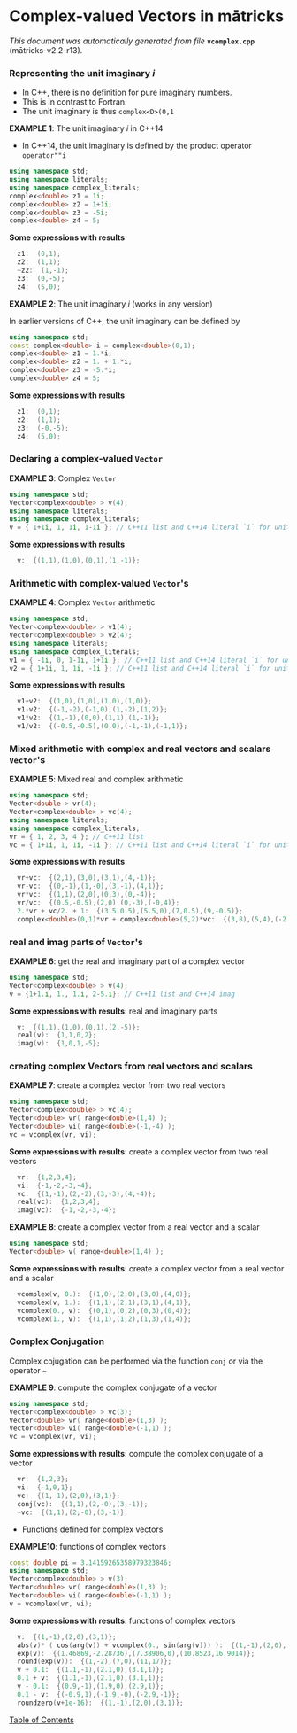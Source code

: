
# Complex-valued Vectors in mātricks
_This document was automatically generated from file_ **`vcomplex.cpp`** (mātricks-v2.2-r13).

### Representing the unit imaginary _i_
* In C++, there is no definition for pure imaginary numbers.
* This is in contrast to Fortran.
* The unit imaginary is thus `complex<D>(0,1`


**EXAMPLE 1**: The unit imaginary _i_ in C++14

* In C++14, the unit imaginary is defined by the product operator `operator""i`
```C++
using namespace std;
using namespace literals;
using namespace complex_literals;
complex<double> z1 = 1i;
complex<double> z2 = 1+1i;
complex<double> z3 = -5i;
complex<double> z4 = 5;
```
**Some expressions with results**
```C++
  z1:  (0,1); 
  z2:  (1,1); 
  ~z2:  (1,-1); 
  z3:  (0,-5); 
  z4:  (5,0); 
```



**EXAMPLE 2**: The unit imaginary _i_ (works in any version)

In earlier versions of C++, the unit imaginary can be defined by
```C++
using namespace std;
const complex<double> i = complex<double>(0,1);
complex<double> z1 = 1.*i;
complex<double> z2 = 1. + 1.*i;
complex<double> z3 = -5.*i;
complex<double> z4 = 5;
```

**Some expressions with results**
```C++
  z1:  (0,1); 
  z2:  (1,1); 
  z3:  (-0,-5); 
  z4:  (5,0); 
```

### Declaring a complex-valued `Vector`


**EXAMPLE 3**: Complex  `Vector` 
```C++
using namespace std;
Vector<complex<double> > v(4);
using namespace literals;
using namespace complex_literals;
v = { 1+1i, 1, 1i, 1-1i }; // C++11 list and C++14 literal `i` for unit imaginary 
```

**Some expressions with results**
```C++
  v:  {(1,1),(1,0),(0,1),(1,-1)}; 
```

### Arithmetic with complex-valued `Vector`'s


**EXAMPLE 4**: Complex `Vector` arithmetic
```C++
using namespace std;
Vector<complex<double> > v1(4);
Vector<complex<double> > v2(4);
using namespace literals;
using namespace complex_literals;
v1 = { -1i, 0, 1-1i, 1+1i }; // C++11 list and C++14 literal `i` for unit imaginary 
v2 = { 1+1i, 1, 1i, -1i }; // C++11 list and C++14 literal `i` for unit imaginary 
```

**Some expressions with results**
```C++
  v1+v2:  {(1,0),(1,0),(1,0),(1,0)}; 
  v1-v2:  {(-1,-2),(-1,0),(1,-2),(1,2)}; 
  v1*v2:  {(1,-1),(0,0),(1,1),(1,-1)}; 
  v1/v2:  {(-0.5,-0.5),(0,0),(-1,-1),(-1,1)}; 
```

### Mixed arithmetic with complex and real vectors and scalars `Vector`'s


**EXAMPLE 5**: Mixed real and complex arithmetic 
```C++
using namespace std;
Vector<double > vr(4);
Vector<complex<double> > vc(4);
using namespace literals;
using namespace complex_literals;
vr = { 1, 2, 3, 4 }; // C++11 list 
vc = { 1+1i, 1, 1i, -1i }; // C++11 list and C++14 literal `i` for unit imaginary 
```

**Some expressions with results**
```C++
  vr+vc:  {(2,1),(3,0),(3,1),(4,-1)}; 
  vr-vc:  {(0,-1),(1,-0),(3,-1),(4,1)}; 
  vr*vc:  {(1,1),(2,0),(0,3),(0,-4)}; 
  vr/vc:  {(0.5,-0.5),(2,0),(0,-3),(-0,4)}; 
  2.*vr + vc/2. + 1:  {(3.5,0.5),(5.5,0),(7,0.5),(9,-0.5)}; 
  complex<double>(0,1)*vr + complex<double>(5,2)*vc:  {(3,8),(5,4),(-2,8),(2,-1)}; 
```

### real and imag parts of `Vector`'s


**EXAMPLE 6**: get the real and imaginary part of a complex vector
```C++
using namespace std;
Vector<complex<double> > v(4);
v = {1+1.i, 1., 1.i, 2-5.i}; // C++11 list and C++14 imag
```

**Some expressions with results**: real and imaginary parts
```C++
  v:  {(1,1),(1,0),(0,1),(2,-5)}; 
  real(v):  {1,1,0,2}; 
  imag(v):  {1,0,1,-5}; 
```


### creating complex Vectors from real vectors and scalars


**EXAMPLE 7**: create a complex vector from two real vectors
```C++
using namespace std;
Vector<complex<double> > vc(4);
Vector<double> vr( range<double>(1,4) );
Vector<double> vi( range<double>(-1,-4) );
vc = vcomplex(vr, vi);
```

**Some expressions with results**: create a complex vector from two real vectors
```C++
  vr:  {1,2,3,4}; 
  vi:  {-1,-2,-3,-4}; 
  vc:  {(1,-1),(2,-2),(3,-3),(4,-4)}; 
  real(vc):  {1,2,3,4}; 
  imag(vc):  {-1,-2,-3,-4}; 
```




**EXAMPLE 8**: create a complex vector from a real vector and a scalar
```C++
using namespace std;
Vector<double> v( range<double>(1,4) );
```

**Some expressions with results**: create a complex vector from a real vector and a scalar
```C++
  vcomplex(v, 0.):  {(1,0),(2,0),(3,0),(4,0)}; 
  vcomplex(v, 1.):  {(1,1),(2,1),(3,1),(4,1)}; 
  vcomplex(0., v):  {(0,1),(0,2),(0,3),(0,4)}; 
  vcomplex(1., v):  {(1,1),(1,2),(1,3),(1,4)}; 
```


### Complex Conjugation
Complex cojugation can be performed via the function `conj` or via the operator `~`


**EXAMPLE 9**: compute the complex conjugate of a vector
```C++
using namespace std;
Vector<complex<double> > vc(3);
Vector<double> vr( range<double>(1,3) );
Vector<double> vi( range<double>(-1,1) );
vc = vcomplex(vr, vi);
```

**Some expressions with results**: compute the complex conjugate of a vector
```C++
  vr:  {1,2,3}; 
  vi:  {-1,0,1}; 
  vc:  {(1,-1),(2,0),(3,1)}; 
  conj(vc):  {(1,1),(2,-0),(3,-1)}; 
  ~vc:  {(1,1),(2,-0),(3,-1)}; 
```


* Functions defined for complex vectors  


**EXAMPLE10**: functions of complex vectors
```C++
const double pi = 3.14159265358979323846;
using namespace std;
Vector<complex<double> > v(3);
Vector<double> vr( range<double>(1,3) );
Vector<double> vi( range<double>(-1,1) );
v = vcomplex(vr, vi);
```

**Some expressions with results**: functions of complex vectors
```C++
  v:  {(1,-1),(2,0),(3,1)}; 
  abs(v)* ( cos(arg(v)) + vcomplex(0., sin(arg(v))) ):  {(1,-1),(2,0),(3,1)}; 
  exp(v):  {(1.46869,-2.28736),(7.38906,0),(10.8523,16.9014)}; 
  round(exp(v)):  {(1,-2),(7,0),(11,17)}; 
  v + 0.1:  {(1.1,-1),(2.1,0),(3.1,1)}; 
  0.1 + v:  {(1.1,-1),(2.1,0),(3.1,1)}; 
  v - 0.1:  {(0.9,-1),(1.9,0),(2.9,1)}; 
  0.1 - v:  {(-0.9,1),(-1.9,-0),(-2.9,-1)}; 
  roundzero(v+1e-16):  {(1,-1),(2,0),(3,1)}; 
```



[Table of Contents](README.md)
